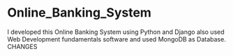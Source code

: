 # Online_Banking_System
I developed this Online Banking System using Python and Django also used Web Development fundamentals software and used MongoDB as Database.
CHANGES 